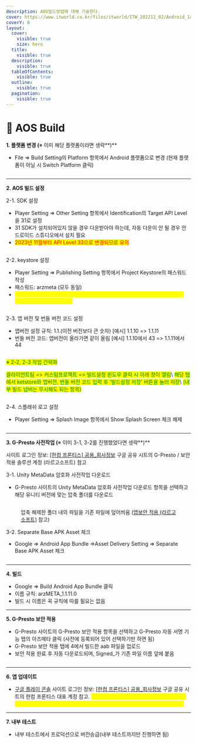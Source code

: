 ```yaml
---
description: AOS빌드방법에 대해 기술한다.
cover: https://www.itworld.co.kr/files/itworld/ITW_202212_02/Android_14.jpg
coverY: 0
layout:
  cover:
    visible: true
    size: hero
  title:
    visible: true
  description:
    visible: true
  tableOfContents:
    visible: true
  outline:
    visible: true
  pagination:
    visible: true
---
```


# 📱 AOS Build

**1. 플랫폼 변경 (**※ 이미 해당 플랫폼이라면 생략**)**

* File => Build Setting의 Platform 항목에서 Android 플랫폼으로 변경 (현재 플랫폼이 아닐 시 Switch Platform 클릭)

<figure><img src="../../.gitbook/assets/image.png" alt=""><figcaption></figcaption></figure>

***

**2. AOS 빌드 설정**

2-1. SDK 설정

* Player Setting => Other Setting 항목에서 Identification의 Target API Level을 31로 설정
* 31 SDK가 설치되어있지 않을 경우 다운받아야 하는데, 자동 다운이 안 될 경우 안드로이드 스튜디오에서 설치 필요
* <mark style="color:red;">2023년 11월부터 API Level 33으로 변경되므로 유의</mark>

<figure><img src="../../.gitbook/assets/image (1).png" alt=""><figcaption></figcaption></figure>

2-2. keystore 설정

* Player Setting => Publishing Setting 항목에서 Project Keystore의 패스워드 작성
* 패스워드: arzmeta (모두 동일)
* <mark style="color:yellow;">기본적으로 Custom Keystore가 설정되어 있으나, 신규 생성 시에는 Keystore manager => Create New</mark>

<figure><img src="../../.gitbook/assets/image (2).png" alt=""><figcaption></figcaption></figure>

2-3. 앱 버전 및 번들 버전 코드 설정

* 앱버전 설정 규칙: 1.1.(이전 버전보다 큰 숫자) \[예시] 1.1.10 => 1.1.11
* 번들 버전 코드: 앱버전이 올라가면 같이 올림 \[예시] 1.1.10에서 43 => 1.1.11에서 44

<figure><img src="../../.gitbook/assets/image (3).png" alt=""><figcaption></figcaption></figure>

<mark style="color:green;">※ 2-2, 2-3 작업 간략화</mark>

<mark style="color:green;">클라이언트팀 => 커스텀프로젝트 => 빌드설정 윈도우 클릭 시 아래 창이 열림</mark>\ <mark style="color:green;">해당 탭에서 ketstore와 앱버전, 번들 버전 코드 입력 후 '빌드설정 저장' 버튼을 눌러 저장</mark>\ <mark style="color:green;">(내부 빌드 넘버는 무시해도 되는 항목)</mark>

<figure><img src="../../.gitbook/assets/image (4).png" alt=""><figcaption></figcaption></figure>

2-4. 스플래쉬 로고 설정

* Player Setting => Splash Image 항목에서 Show Splash Screen 체크 해제

<figure><img src="../../.gitbook/assets/image (5).png" alt=""><figcaption></figcaption></figure>

***

**3. G-Presto 사전작업 (**※ 이미 3-1, 3-2를 진행했었다면 생략**)**

사이트 로그인 정보: [\[한컴 프론티스\] 공용\_회사정보](https://docs.google.com/spreadsheets/d/16mxmCbAMMBTSFAcaRAKQOcRlS3OhVCl-lF87yFuCf9k/edit#gid=34880051) 구글 공유 시트의 G-Presto / 보안적용 솔루션 계정 (라르고소프트) 참고

3-1. Unity MetaData 암호화 사전작업 다운로드

* G-Presto 사이트의 Unity MetaData 암호화 사전작업 다운로드 항목을 선택하고 해당 유니티 버전에 맞는 압축 폴더를 다운로드

<figure><img src="../../.gitbook/assets/image (6).png" alt=""><figcaption><p>압축 해제한 폴더 내의 파일을 기존 파일에 덮어씌움 (<a href="dooray://3058063351305532558/pages/3519044559836670695">앱보안 적용 (라르고소프트)</a> 참고)</p></figcaption></figure>

3-2. Separate Base APK Asset 체크

* Google => Android App Bundle =>Asset Delivery Setting => Separate Base APK Asset 체크

<figure><img src="../../.gitbook/assets/image (7).png" alt=""><figcaption></figcaption></figure>

***

**4. 빌드**

* Google => Build Android App Bundle 클릭
* 이름 규칙: arzMETA\_1.1.11.0
* 빌드 시 이름은 꼭 규칙에 따를 필요는 없음

***

**5. G-Presto 보안 적용**

* G-Presto 사이트의 G-Presto 보안 적용 항목을 선택하고 G-Presto 자동 서명 기능 탭의 아즈메타 클릭 (사전에 등록되어 있어 선택하기만 하면 됨)
* G-Presto 보안 적용 탭에 4에서 빌드한 aab 파일을 업로드
* 보안 적용 완료 후 자동 다운로드되며, Signed\_가 기존 파일 이름 앞에 붙음

<figure><img src="../../.gitbook/assets/image (8).png" alt=""><figcaption></figcaption></figure>

***

**6. 앱 업데이트**

* [구글 플레이 콘솔](https://play.google.com/console/about/?utm\_source=google\&amp;utm\_medium=cpc\&amp;utm\_campaign=PMAX\&amp;utm\_term=%7c\&amp;utm\_content=\&amp;gad=1\&amp;gclid=Cj0KCQjwi7GnBhDXARIsAFLvH4la6q8pf2RjI61nUHdDinybkd1f6zKZanYD4jbkH7ZURhEFABpKYSYaAksVEALw\_wcB) 사이트 로그인 정보: [\[한컴 프론티스\] 공용\_회사정보](https://docs.google.com/spreadsheets/d/16mxmCbAMMBTSFAcaRAKQOcRlS3OhVCl-lF87yFuCf9k/edit#gid=34880051) 구글 공유 시트의 한컴 프론티스 대표 계정 참고. <mark style="color:yellow;">(모든 앱 => 아즈메타 => 프로덕션 => 새 버전 만들기(혹은 버전 수정)에서 aab 파일 업로드 후 우측 하단 파란색 버튼 클릭)</mark>

***

**7. 내부 테스트**

* 내부 테스트에서 프로덕션으로 버전승급(내부 테스트까지만 진행하면 됨)

<figure><img src="../../.gitbook/assets/image (9).png" alt=""><figcaption></figcaption></figure>
